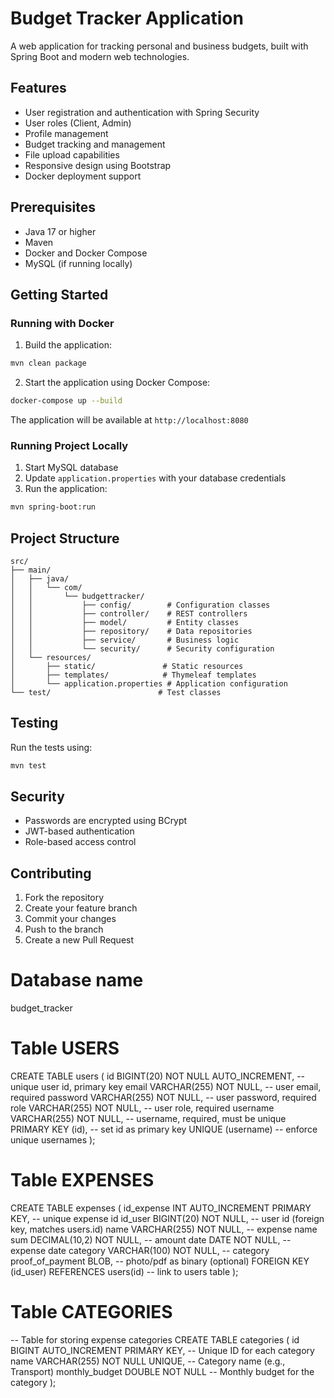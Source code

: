 # Budget Tracker Application

A web application for tracking personal and business budgets, built with Spring Boot and modern web technologies.

## Features

- User registration and authentication with Spring Security
- User roles (Client, Admin)
- Profile management
- Budget tracking and management
- File upload capabilities
- Responsive design using Bootstrap
- Docker deployment support

## Prerequisites

- Java 17 or higher
- Maven
- Docker and Docker Compose
- MySQL (if running locally)

## Getting Started

### Running with Docker

1. Build the application:
```bash
mvn clean package
```

2. Start the application using Docker Compose:
```bash
docker-compose up --build
```

The application will be available at `http://localhost:8080`

### Running Project Locally

1. Start MySQL database
2. Update `application.properties` with your database credentials
3. Run the application:
```bash
mvn spring-boot:run
```

## Project Structure

```
src/
├── main/
│   ├── java/
│   │   └── com/
│   │       └── budgettracker/
│   │           ├── config/        # Configuration classes
│   │           ├── controller/    # REST controllers
│   │           ├── model/         # Entity classes
│   │           ├── repository/    # Data repositories
│   │           ├── service/       # Business logic
│   │           └── security/      # Security configuration
│   └── resources/
│       ├── static/               # Static resources
│       ├── templates/            # Thymeleaf templates
│       └── application.properties # Application configuration
└── test/                        # Test classes
```

## Testing

Run the tests using:
```bash
mvn test
```

## Security

- Passwords are encrypted using BCrypt
- JWT-based authentication
- Role-based access control

## Contributing

1. Fork the repository
2. Create your feature branch
3. Commit your changes
4. Push to the branch
5. Create a new Pull Request 

# Database name
budget_tracker

# Table USERS
CREATE TABLE users (
    id BIGINT(20) NOT NULL AUTO_INCREMENT,      -- unique user id, primary key
    email VARCHAR(255) NOT NULL,                -- user email, required
    password VARCHAR(255) NOT NULL,             -- user password, required
    role VARCHAR(255) NOT NULL,                 -- user role, required
    username VARCHAR(255) NOT NULL,             -- username, required, must be unique
    PRIMARY KEY (id),                           -- set id as primary key
    UNIQUE (username)                           -- enforce unique usernames
);

# Table EXPENSES
CREATE TABLE expenses (
    id_expense INT AUTO_INCREMENT PRIMARY KEY,      -- unique expense id
    id_user BIGINT(20) NOT NULL,                    -- user id (foreign key, matches users.id)
    name VARCHAR(255) NOT NULL,                     -- expense name
    sum DECIMAL(10,2) NOT NULL,                     -- amount
    date DATE NOT NULL,                             -- expense date
    category VARCHAR(100) NOT NULL,                 -- category
    proof_of_payment BLOB,                          -- photo/pdf as binary (optional)
    FOREIGN KEY (id_user) REFERENCES users(id)      -- link to users table
);

# Table CATEGORIES
-- Table for storing expense categories
CREATE TABLE categories (
    id BIGINT AUTO_INCREMENT PRIMARY KEY, -- Unique ID for each category
    name VARCHAR(255) NOT NULL UNIQUE,    -- Category name (e.g., Transport)
    monthly_budget DOUBLE NOT NULL        -- Monthly budget for the category
);